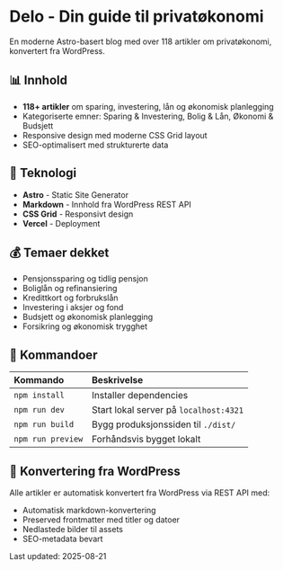 # Delo - Din guide til privatøkonomi

En moderne Astro-basert blog med over 118 artikler om privatøkonomi, konvertert fra WordPress.

## 📊 Innhold
- **118+ artikler** om sparing, investering, lån og økonomisk planlegging
- Kategoriserte emner: Sparing & Investering, Bolig & Lån, Økonomi & Budsjett
- Responsive design med moderne CSS Grid layout
- SEO-optimalisert med strukturerte data

## 🚀 Teknologi
- **Astro** - Static Site Generator
- **Markdown** - Innhold fra WordPress REST API
- **CSS Grid** - Responsivt design
- **Vercel** - Deployment

## 💰 Temaer dekket
- Pensjonssparing og tidlig pensjon
- Boliglån og refinansiering  
- Kredittkort og forbrukslån
- Investering i aksjer og fond
- Budsjett og økonomisk planlegging
- Forsikring og økonomisk trygghet

## 🧞 Kommandoer

| Kommando | Beskrivelse |
| :------- | :---------- |
| `npm install` | Installer dependencies |
| `npm run dev` | Start lokal server på `localhost:4321` |
| `npm run build` | Bygg produksjonssiden til `./dist/` |
| `npm run preview` | Forhåndsvis bygget lokalt |

## 🔄 Konvertering fra WordPress
Alle artikler er automatisk konvertert fra WordPress via REST API med:
- Automatisk markdown-konvertering
- Preserved frontmatter med titler og datoer
- Nedlastede bilder til assets
- SEO-metadata bevart

Last updated: 2025-08-21